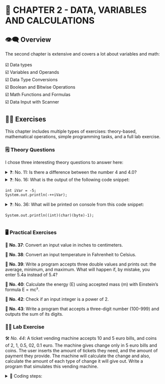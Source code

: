 # 🔖 CHAPTER 2 - DATA, VARIABLES AND CALCULATIONS #

## 👁️‍🗨️ Overview ##
The second chapter is extensive and covers a lot about variables and math:
<br />
<br />
☑️ Data types <br />
☑️ Variables and Operands <br />
☑️ Data Type Conversions <br />
☑️ Boolean and Bitwise Operations <br />
☑️ Math Functions and Formulas <br />
☑️ Data Input with Scanner <br />

## 🏋️‍♂️ Exercises ##
This chapter includes multiple types of exercises: theory-based, mathematical operations, simple programming tasks, and a full lab exercise.
<br />
### 🗒️ Theory Questions ###
I chose three interesting theory questions to answer here:
<br />
<details>
  <summary>
    ❓: No. 11: Is there a difference between the number 4 and 4.0? <br />    
  </summary>
  📇: The number 4 is an integer, while 4.0 is a floating point number. They are both numbers, but of a different data type. This is important for calculations and precision.
</details>
<details>
  <summary>
   ❓: No. 16: What is the output of the following code snippet: <br /> 
    
    int iVar = -5;
    System.out.println(-++iVar);
  </summary>
  📇: This code snippet will output the integer 4. First, the variable will increment by 1 (++iVar) which will give us -4 and, then, it will make it a negative (-), meaning the -4 will now become positive.
</details>
<details>
  <summary>
    ❓: No. 36: What will be printed on console from this code snippet: <br /> 

    System.out.println((int)(char)(byte)-1);
  </summary>
  📇: The integer 65535 will be printed out. This is the unsigned max value of 2 bytes, which the char data type supports. The negative number "underflows" the char type, since negative numbers are not present on ASCII table and thus, it takes the biggest value possible (char can hold 2 bytes of data: 0 - 65535). The full road is: -1 becomes byte type -> -1 (because byte data type holds values from -128 to 127), then it becomes a char -> unresolved character due to the underflow, then that will become the highest possible integer value available for the byte data type -> 65535 -> and that is already an integer and is already a value that can be held by this data type.
</details>

### 🖥️ Practical Exercises ###
🔷 **No. 37**: Convert an input value in inches to centimeters. <br />

🔷 **No. 38**: Convert an input temperature in Fahrenheit to Celsius. <br />

🔷 **No. 39**: Write a program accepts three double values and prints out: the average, minimum, and maximum. What will happen if, by mistake, you enter 5.4a instead of 5.4? <br />

🔷 **No. 40**: Calculate the energy (E) using accepted mass (m) with Einstein’s formula E = mc². <br />

🔷 **No. 42**: Check if an input integer is a power of 2. <br />

🔷 **No. 43**: Write a program that accepts a three-digit number (100-999) and outputs the sum of its digits. <br />

### 👨‍🔬 Lab Exercise ###
🛠️ *No. 44*: A ticket vending machine accepts 10 and 5 euro bills, and coins of 2, 1, 0.5, 02, 0.1 euro. The machine gives change only in 5 euro bills and coins. The user inserts the amount of tickets they need, and the amount of payment they provide. The machine will calculate the change and also, calculate the amount of each type of change it will give out. Write a program that simulates this vending machine. <br />
<details>
  <summary>
    👣 Coding steps:    
  </summary>
1. Print the cost of the ticket (1.2 euro), saved in a double cost variable. <br />
2. Ask the user to enter the amount of tickets they want and save that info to an int numOfTickets. <br />
3. Calculate the cost and save it to a double amount variable. The variable should make sense and be rounded up (ex. 5.59999996 should be 5.6). Print the cost on screen. <br />
4. Print an "Enter the amount you want to insert:" message, and ask for the user to input the inserted amount and save it as a double pay variable. <br />
5. Calculate the change (if any) and save it in an int changes variable that holds the change in cents. Print that on screen. <br />
6. To calculate the changes follow these instructions: <br />
a) for the 5 bills, divide the changes variable with 500 and save the result in a numOf5 variable. The integer rest is reassigned to the changes variable. <br />
b) do the above for numOf2, numOf1, numOf_50, numOf20 and numOf_10 to find the the changes for the 2 and 1 euro, and 50, 20 and 10 cents as well. <br />
7. Print "The changes amount is: " and below that, show the number for 5, 2 and 1 euro, and 50, 20 and 10 cents that correspond to the changes that need to be given to the user.
</details>
